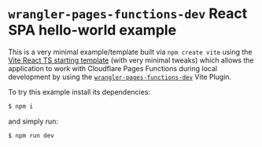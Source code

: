 # `wrangler-pages-functions-dev` React SPA hello-world example

This is a very minimal example/template built via `npm create vite` using the [Vite React TS starting template](https://github.com/vitejs/vite/tree/e7d38ab1c45b9d17f182f89d0c129932e2f994eb/packages/create-vite/template-react-ts) (with very minimal tweaks) which allows the application to work with Cloudflare Pages Functions during local development by using the [`wrangler-pages-functions-dev`](https://www.npmjs.com/package/wrangler-pages-functions-dev) Vite Plugin.

To try this example install its dependencies:
```sh
$ npm i
```
and simply run:
```sh
$ npm run dev
```
